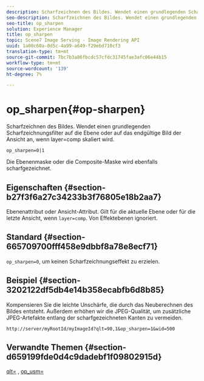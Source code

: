 ```yaml
---
description: Scharfzeichnen des Bildes. Wendet einen grundlegenden Scharfzeichnungsfilter auf die Ebene oder auf das endgültige Bild der Ansicht an, wenn layer=comp skaliert wird.
seo-description: Scharfzeichnen des Bildes. Wendet einen grundlegenden Scharfzeichnungsfilter auf die Ebene oder auf das endgültige Bild der Ansicht an, wenn layer=comp skaliert wird.
seo-title: op_sharpen
solution: Experience Manager
title: op_sharpen
topic: Scene7 Image Serving - Image Rendering API
uuid: 1a00c60a-0d5c-4a99-a649-f29ebd710cf3
translation-type: tm+mt
source-git-commit: 7bc7b3a86fbcdc57cfdc31745fae3afc06e44b15
workflow-type: tm+mt
source-wordcount: '139'
ht-degree: 7%

---
```



# op_sharpen{#op-sharpen}

Scharfzeichnen des Bildes. Wendet einen grundlegenden Scharfzeichnungsfilter auf die Ebene oder auf das endgültige Bild der Ansicht an, wenn layer=comp skaliert wird.

`op_sharpen=0|1`

Die Ebenenmaske oder die Composite-Maske wird ebenfalls scharfgezeichnet.

## Eigenschaften {#section-b27f3f6a27c34233b3f76805e18b2aa7}

Ebenenattribut oder Ansicht-Attribut. Gilt für die aktuelle Ebene oder für die letzte Ansicht, wenn `layer=comp`. Von Effektebenen ignoriert.

## Standard {#section-665709700fff458e9dbbf8a78e8ecf71}

`op_sharpen=0`, um keinen Scharfzeichnungseffekt zu erzielen.

## Beispiel {#section-3202122df5db4e14b358ecabfb6d8b85}

Kompensieren Sie die leichte Unschärfe, die durch das Neuberechnen des Bildes entsteht. Außerdem erhöhen wir die JPEG-Qualität, um zusätzliche JPEG-Artefakte entlang der scharfgezeichneten Kanten zu vermeiden.

`http://server/myRootId/myImageId?qlt=90,1&op_sharpen=1&wid=500`

## Verwandte Themen {#section-d659199fde0d4c9dadebf1f09802915d}

[qlt=](../../../../../is-api/http-ref/image-serving-api-ref/c-http-protocol-reference/c-command-reference/r-is-http-qlt.md#reference-f69ed0758c784b0385d979820546d352) ,  [op_usm=](../../../../../is-api/http-ref/image-serving-api-ref/c-http-protocol-reference/c-command-reference/r-op-sharpen.md#reference-c32573230c6140f883efdaa201ea8541)
